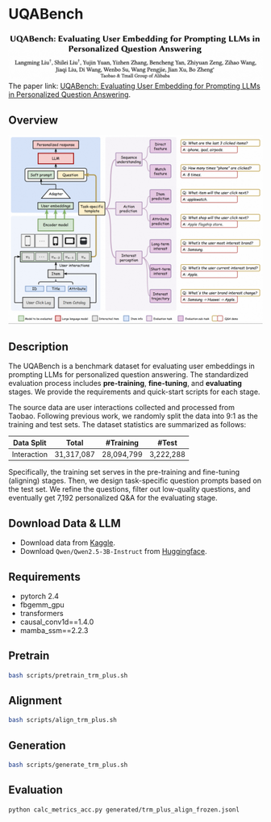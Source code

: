 # UQABench
![Authors](pic/author_list.png)
The paper link: [UQABench: Evaluating User Embedding for Prompting LLMs in Personalized Question Answering](https://arxiv.org/abs/2502.19178).
## Overview
![Overview](pic/UQABench_overview.png)
## Description
The UQABench is a benchmark dataset for evaluating user embeddings in prompting LLMs for personalized question answering. The standardized evaluation process includes **pre-training**, **fine-tuning**, and **evaluating** stages. We provide the requirements and quick-start scripts for each stage.

The source data are user interactions collected and processed from Taobao. Following previous work, we randomly split the data into 9:1 as the training and test sets. The dataset statistics are summarized as follows:

| Data Split    | Total       | #Training  |   #Test    |
|---------------|-------------|------------|------------|
| Interaction   |  31,317,087 | 28,094,799 | 3,222,288  |

Specifically, the training set serves in the pre-training and fine-tuning (aligning) stages. Then, we design task-specific question prompts based on the test set. We refine the questions, filter out low-quality questions, and eventually get 7,192 personalized Q&A for the evaluating stage.


## Download Data & LLM
* Download data from [Kaggle](https://www.kaggle.com/datasets/liulangmingliu/uqabench).
* Download `Qwen/Qwen2.5-3B-Instruct` from [Huggingface](https://huggingface.co/Qwen/Qwen2.5-3B-Instruct).

## Requirements
* pytorch 2.4
* fbgemm_gpu
* transformers
* causal_conv1d==1.4.0
* mamba_ssm==2.2.3

## Pretrain
```bash
bash scripts/pretrain_trm_plus.sh
```

## Alignment
```bash
bash scripts/align_trm_plus.sh
```

## Generation
```bash
bash scripts/generate_trm_plus.sh
```

## Evaluation
```bash
python calc_metrics_acc.py generated/trm_plus_align_frozen.jsonl
```
